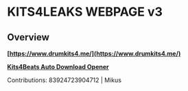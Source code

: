# KITS4LEAKS WEBPAGE v3 





## Overview
**[https://www.drumkits4.me/](https://www.drumkits4.me/)**


**[Kits4Beats Auto Download Opener](https://github.com/e9483920423/drumkits4merepo/blob/ff94450b88cc336aaf36b6c0ecc6e0debd0b899a/kits4beats%20script.txt)**




Contributions: 83924723904712 | Mikus
